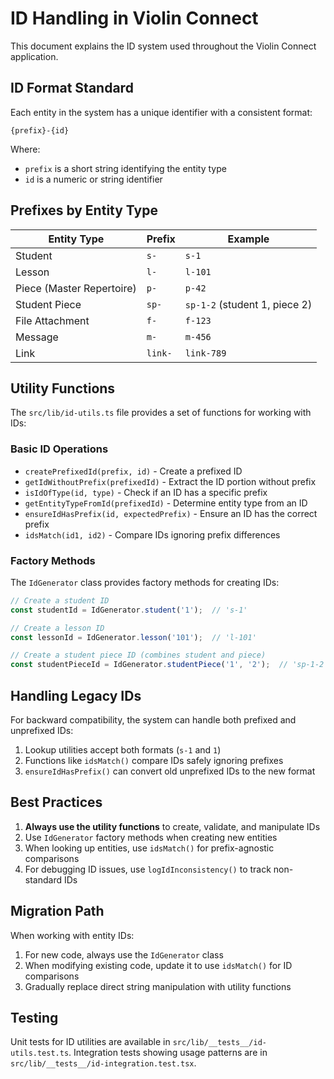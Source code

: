 # ID Handling in Violin Connect

This document explains the ID system used throughout the Violin Connect application.

## ID Format Standard

Each entity in the system has a unique identifier with a consistent format:

```
{prefix}-{id}
```

Where:
- `prefix` is a short string identifying the entity type
- `id` is a numeric or string identifier

## Prefixes by Entity Type

| Entity Type | Prefix | Example |
|-------------|--------|---------|
| Student     | `s-`   | `s-1`   |
| Lesson      | `l-`   | `l-101` |
| Piece (Master Repertoire) | `p-` | `p-42` |
| Student Piece | `sp-` | `sp-1-2` (student 1, piece 2) |
| File Attachment | `f-` | `f-123` |
| Message     | `m-`   | `m-456` |
| Link        | `link-` | `link-789` |

## Utility Functions

The `src/lib/id-utils.ts` file provides a set of functions for working with IDs:

### Basic ID Operations

- `createPrefixedId(prefix, id)` - Create a prefixed ID
- `getIdWithoutPrefix(prefixedId)` - Extract the ID portion without prefix
- `isIdOfType(id, type)` - Check if an ID has a specific prefix
- `getEntityTypeFromId(prefixedId)` - Determine entity type from an ID
- `ensureIdHasPrefix(id, expectedPrefix)` - Ensure an ID has the correct prefix
- `idsMatch(id1, id2)` - Compare IDs ignoring prefix differences

### Factory Methods

The `IdGenerator` class provides factory methods for creating IDs:

```typescript
// Create a student ID
const studentId = IdGenerator.student('1');  // 's-1'

// Create a lesson ID
const lessonId = IdGenerator.lesson('101');  // 'l-101'

// Create a student piece ID (combines student and piece)
const studentPieceId = IdGenerator.studentPiece('1', '2');  // 'sp-1-2'
```

## Handling Legacy IDs

For backward compatibility, the system can handle both prefixed and unprefixed IDs:

1. Lookup utilities accept both formats (`s-1` and `1`)
2. Functions like `idsMatch()` compare IDs safely ignoring prefixes
3. `ensureIdHasPrefix()` can convert old unprefixed IDs to the new format

## Best Practices

1. **Always use the utility functions** to create, validate, and manipulate IDs
2. Use `IdGenerator` factory methods when creating new entities
3. When looking up entities, use `idsMatch()` for prefix-agnostic comparisons
4. For debugging ID issues, use `logIdInconsistency()` to track non-standard IDs

## Migration Path

When working with entity IDs:

1. For new code, always use the `IdGenerator` class
2. When modifying existing code, update it to use `idsMatch()` for ID comparisons
3. Gradually replace direct string manipulation with utility functions

## Testing

Unit tests for ID utilities are available in `src/lib/__tests__/id-utils.test.ts`.
Integration tests showing usage patterns are in `src/lib/__tests__/id-integration.test.tsx`. 